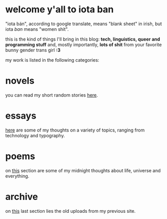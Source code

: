 # welcome y'all to iota ban
"iota bán", according to google translate, means "blank sheet" in irish, but iota _ban_ means "women shit".

this is the kind of things I'll bring in this blog: **tech, linguistics, queer and programming stuff** and, mostly importantly, **lots of shit** from your favorite bunny gender trans girl **:3**

my work is listed in the following categories:

# novels
you can read my short random stories [here](https://mikumikudice.github.io/novels).

# essays
[here](https://mikumikudice.github.io/essays) are some of my thoughts on a variety of topics, ranging from technology and typography.

# poems
on [this]((https://mikumikudice.github.io/poems)) section are some of my midnight thoughts about life, universe and everything.

# archive
on [this]((https://mikumikudice.github.io/archive)) last section lies the old uploads from my previous site.